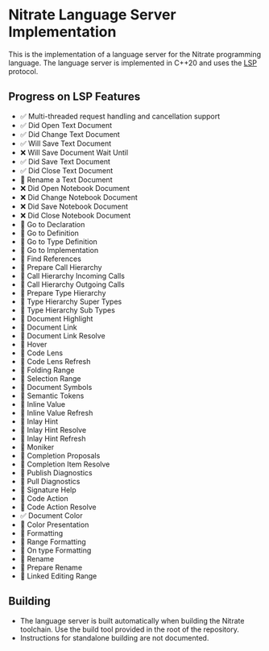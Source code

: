 # Nitrate Language Server Implementation

This is the implementation of a language server for the Nitrate programming language. The language server is implemented in C++20 and uses the [LSP](https://microsoft.github.io/language-server-protocol/) protocol.

## Progress on LSP Features

- ✅ Multi-threaded request handling and cancellation support
- ✅ Did Open Text Document
- ✅ Did Change Text Document
- ✅ Will Save Text Document
- ❌ Will Save Document Wait Until
- ✅ Did Save Text Document
- ✅ Did Close Text Document
- 🚧 Rename a Text Document
- ❌ Did Open Notebook Document
- ❌ Did Change Notebook Document
- ❌ Did Save Notebook Document
- ❌ Did Close Notebook Document
- 🚧 Go to Declaration
- 🚧 Go to Definition
- 🚧 Go to Type Definition
- 🚧 Go to Implementation
- 🚧 Find References
- 🚧 Prepare Call Hierarchy
- 🚧 Call Hierarchy Incoming Calls
- 🚧 Call Hierarchy Outgoing Calls
- 🚧 Prepare Type Hierarchy
- 🚧 Type Hierarchy Super Types
- 🚧 Type Hierarchy Sub Types
- 🚧 Document Highlight
- 🚧 Document Link
- 🚧 Document Link Resolve
- 🚧 Hover
- 🚧 Code Lens
- 🚧 Code Lens Refresh
- 🚧 Folding Range
- 🚧 Selection Range
- 🚧 Document Symbols
- 🚧 Semantic Tokens
- 🚧 Inline Value
- 🚧 Inline Value Refresh
- 🚧 Inlay Hint
- 🚧 Inlay Hint Resolve
- 🚧 Inlay Hint Refresh
- 🚧 Moniker
- 🚧 Completion Proposals
- 🚧 Completion Item Resolve
- 🚧 Publish Diagnostics
- 🚧 Pull Diagnostics
- 🚧 Signature Help
- 🚧 Code Action
- 🚧 Code Action Resolve
- ✅ Document Color
- 🚧 Color Presentation
- 🚧 Formatting
- 🚧 Range Formatting
- 🚧 On type Formatting
- 🚧 Rename
- 🚧 Prepare Rename
- 🚧 Linked Editing Range

## Building

- The language server is built automatically when building the Nitrate toolchain. 
  Use the build tool provided in the root of the repository. 
- Instructions for standalone building are not documented.
